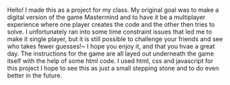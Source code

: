 Hello!
I made this as a project for my class. My original goal was to make a digital version of the game Mastermind and to have it be a multiplayer experience where one player creates the code and the other then tries to solve. I unfortunately ran into some time constraint issues that led me to make it single player, but it is still possible to challenge your friends and see who takes fewer guesses!~
I hope you enjoy it, and that you hvae a great day.
The instructions for the game are all layed out underneath the game itself with the help of some html code. 
I used html, css and javascript for this project
I hope to see this as just a small stepping stone and to do even better in the future.
